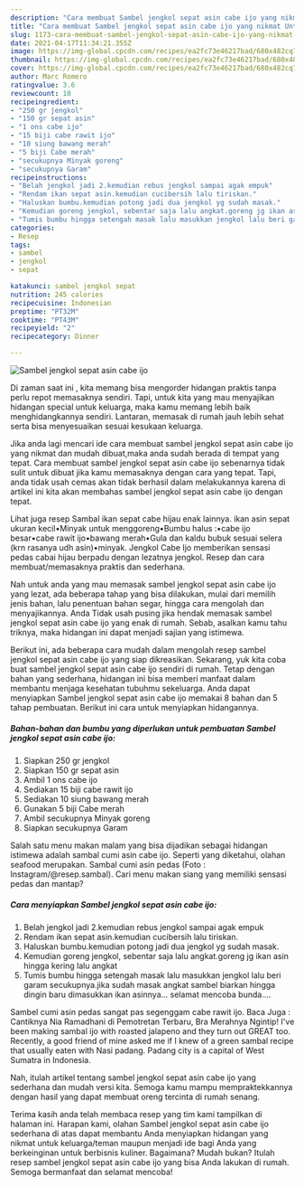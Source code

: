 ```yaml
---
description: "Cara membuat Sambel jengkol sepat asin cabe ijo yang nikmat Untuk Jualan"
title: "Cara membuat Sambel jengkol sepat asin cabe ijo yang nikmat Untuk Jualan"
slug: 1173-cara-membuat-sambel-jengkol-sepat-asin-cabe-ijo-yang-nikmat-untuk-jualan
date: 2021-04-17T11:34:21.355Z
image: https://img-global.cpcdn.com/recipes/ea2fc73e46217bad/680x482cq70/sambel-jengkol-sepat-asin-cabe-ijo-foto-resep-utama.jpg
thumbnail: https://img-global.cpcdn.com/recipes/ea2fc73e46217bad/680x482cq70/sambel-jengkol-sepat-asin-cabe-ijo-foto-resep-utama.jpg
cover: https://img-global.cpcdn.com/recipes/ea2fc73e46217bad/680x482cq70/sambel-jengkol-sepat-asin-cabe-ijo-foto-resep-utama.jpg
author: Marc Romero
ratingvalue: 3.6
reviewcount: 10
recipeingredient:
- "250 gr jengkol"
- "150 gr sepat asin"
- "1 ons cabe ijo"
- "15 biji cabe rawit ijo"
- "10 siung bawang merah"
- "5 biji Cabe merah"
- "secukupnya Minyak goreng"
- "secukupnya Garam"
recipeinstructions:
- "Belah jengkol jadi 2.kemudian rebus jengkol sampai agak empuk"
- "Rendam ikan sepat asin.kemudian cucibersih lalu tiriskan."
- "Haluskan bumbu.kemudian potong jadi dua jengkol yg sudah masak."
- "Kemudian goreng jengkol, sebentar saja lalu angkat.goreng jg ikan asin hingga kering lalu angkat"
- "Tumis bumbu hingga setengah masak lalu masukkan jengkol lalu beri garam secukupnya.jika sudah masak angkat sambel biarkan hingga dingin baru dimasukkan ikan asinnya... selamat mencoba bunda...."
categories:
- Resep
tags:
- sambel
- jengkol
- sepat

katakunci: sambel jengkol sepat 
nutrition: 245 calories
recipecuisine: Indonesian
preptime: "PT32M"
cooktime: "PT43M"
recipeyield: "2"
recipecategory: Dinner

---
```



![Sambel jengkol sepat asin cabe ijo](https://img-global.cpcdn.com/recipes/ea2fc73e46217bad/680x482cq70/sambel-jengkol-sepat-asin-cabe-ijo-foto-resep-utama.jpg)

Di zaman  saat ini , kita memang bisa mengorder hidangan praktis tanpa perlu repot memasaknya sendiri. Tapi, untuk kita yang mau menyajikan hidangan special untuk keluarga, maka kamu memang lebih baik menghidangkannya sendiri. Lantaran, memasak di rumah jauh lebih sehat serta bisa menyesuaikan sesuai kesukaan keluarga.

Jika anda lagi mencari ide cara membuat sambel jengkol sepat asin cabe ijo yang nikmat dan mudah dibuat,maka anda sudah berada di tempat yang tepat. Cara membuat sambel jengkol sepat asin cabe ijo  sebenarnya tidak sulit untuk dibuat jika kamu memasaknya dengan cara yang tepat. Tapi, anda tidak usah cemas akan tidak berhasil dalam melakukannya 
karena di artikel ini kita akan membahas sambel jengkol sepat asin cabe ijo dengan tepat.  

Lihat juga resep Sambal ikan sepat cabe hijau enak lainnya. ikan asin sepat ukuran kecil•Minyak untuk menggoreng•Bumbu halus :•cabe ijo besar•cabe rawit ijo•bawang merah•Gula dan kaldu bubuk sesuai selera (krn rasanya udh asin)•minyak. Jengkol Cabe Ijo memberikan sensasi pedas cabai hijau berpadu dengan lezatnya jengkol. Resep dan cara membuat/memasaknya praktis dan sederhana.

Nah untuk anda yang mau memasak sambel jengkol sepat asin cabe ijo yang lezat, ada beberapa tahap yang bisa dilakukan, mulai dari memilih jenis bahan, lalu penentuan bahan segar, hingga cara mengolah dan menyajikannya. Anda Tidak usah pusing jika hendak memasak sambel jengkol sepat asin cabe ijo yang enak di rumah. Sebab, asalkan kamu  tahu triknya, maka hidangan ini dapat menjadi sajian yang istimewa.

Berikut ini, ada beberapa cara mudah dalam mengolah resep sambel jengkol sepat asin cabe ijo yang siap dikreasikan. Sekarang, yuk kita coba buat sambel jengkol sepat asin cabe ijo sendiri di rumah. Tetap dengan bahan yang sederhana, hidangan ini bisa memberi manfaat dalam membantu menjaga kesehatan tubuhmu sekeluarga. Anda dapat menyiapkan Sambel jengkol sepat asin cabe ijo memakai 8 bahan dan 5 tahap pembuatan. Berikut ini cara untuk menyiapkan hidangannya.

<!--inarticleads1-->

##### Bahan-bahan dan bumbu yang diperlukan untuk pembuatan Sambel jengkol sepat asin cabe ijo:

1. Siapkan 250 gr jengkol
1. Siapkan 150 gr sepat asin
1. Ambil 1 ons cabe ijo
1. Sediakan 15 biji cabe rawit ijo
1. Sediakan 10 siung bawang merah
1. Gunakan 5 biji Cabe merah
1. Ambil secukupnya Minyak goreng
1. Siapkan secukupnya Garam


Salah satu menu makan malam yang bisa dijadikan sebagai hidangan istimewa adalah sambal cumi asin cabe ijo. Seperti yang diketahui, olahan seafood merupakan. Sambal cumi asin pedas (Foto : Instagram/@resep.sambal). Cari menu makan siang yang memiliki sensasi pedas dan mantap? 

<!--inarticleads2-->

##### Cara menyiapkan Sambel jengkol sepat asin cabe ijo:

1. Belah jengkol jadi 2.kemudian rebus jengkol sampai agak empuk
1. Rendam ikan sepat asin.kemudian cucibersih lalu tiriskan.
1. Haluskan bumbu.kemudian potong jadi dua jengkol yg sudah masak.
1. Kemudian goreng jengkol, sebentar saja lalu angkat.goreng jg ikan asin hingga kering lalu angkat
1. Tumis bumbu hingga setengah masak lalu masukkan jengkol lalu beri garam secukupnya.jika sudah masak angkat sambel biarkan hingga dingin baru dimasukkan ikan asinnya... selamat mencoba bunda....


Sambel cumi asin pedas sangat pas segenggam cabe rawit ijo. Baca Juga : Cantiknya Nia Ramadhani di Pemotretan Terbaru, Bra Merahnya Ngintip! I&#39;ve been making sambal ijo with roasted jalapeno and they turn out GREAT too. Recently, a good friend of mine asked me if I knew of a green sambal recipe that usually eaten with Nasi padang. Padang city is a capital of West Sumatra in Indonesia. 

Nah, itulah artikel tentang  sambel jengkol sepat asin cabe ijo  yang sederhana dan mudah versi kita. Semoga kamu mampu mempraktekkannya dengan hasil yang dapat membuat oreng tercinta di rumah senang. 

Terima kasih anda telah membaca resep yang tim kami tampilkan di halaman ini. Harapan kami, olahan  Sambel jengkol sepat asin cabe ijo sederhana di atas dapat membantu Anda menyiapkan hidangan yang nikmat untuk keluarga/teman maupun menjadi ide bagi Anda yang berkeinginan untuk berbisnis kuliner. Bagaimana? Mudah bukan? Itulah resep sambel jengkol sepat asin cabe ijo yang bisa Anda lakukan di rumah. Semoga bermanfaat dan selamat mencoba!

